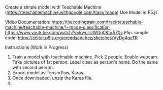 Create a simple model with Teachable Machine (https://teachablemachine.withgoogle.com/train/image)
Use Model in P5.js

Video Documentation: https://thecodingtrain.com/tracks/teachable-machine/teachable-machine/1-image-classification, https://www.youtube.com/watch?v=kwcillcWOg0&t=570s
P5js sample code: https://editor.p5js.org/ereedsanchez/sketches/VyDg4qcTR

Instructions (Work in Progress)

1. Train a model with teachnable machine.  Pick 2 people.  Enable webcam. Take pictures of 1st person.  Label class as person's name. Do the same with second person. 
2. Export model as Tensorflow, Karas.
3. Once downloaded, unzip the Karas file. 
4. 
